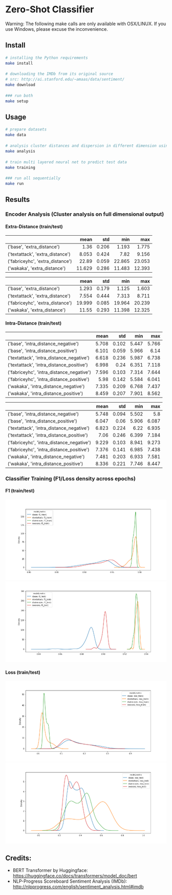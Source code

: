 # Zero-Shot Classifier

Warning: The following make calls are only available with OSX/LINUX. If you use Windows, please excuse the
inconvenience.

## Install

```bash
# installing the Python requirements
make install

# downloading the IMDb from its original source
# src: http://ai.stanford.edu/~amaas/data/sentiment/
make download

### run both
make setup
```

## Usage

```bash
# prepare datasets
make data

# analysis cluster distances and dispersion in different dimension using manifold reduction
make analysis

# train multi layered neural net to predict test data
make training

### run all sequentially
make run
```

## Results

### Encoder Analysis (Cluster analysis on full dimensional output)

#### Extra-Distance (train/test)

|                                  |   mean |   std |    min |    max |
|:---------------------------------|-------:|------:|-------:|-------:|
| ('base', 'extra_distance')       |   1.36 | 0.206 |  1.193 |  1.775 |
| ('textattack', 'extra_distance') |  8.053 | 0.424 |   7.82 |  9.156 |
| ('fabriceyhc', 'extra_distance') |  22.89 | 0.059 | 22.865 | 23.053 |
| ('wakaka', 'extra_distance')     | 11.629 | 0.286 | 11.483 | 12.393 |

|                                  |   mean |   std |    min |    max |
|:---------------------------------|-------:|------:|-------:|-------:|
| ('base', 'extra_distance')       |  1.293 | 0.179 |  1.125 |  1.603 |
| ('textattack', 'extra_distance') |  7.554 | 0.444 |  7.313 |  8.711 |
| ('fabriceyhc', 'extra_distance') | 19.999 | 0.085 | 19.964 | 20.239 |
| ('wakaka', 'extra_distance')     |  11.55 | 0.293 | 11.398 | 12.325 |


#### Intra-Distance (train/test)

|                                           |  mean |   std |   min |   max |
|:------------------------------------------|------:|------:|------:|------:|
| ('base', 'intra_distance_negative')       | 5.708 | 0.102 | 5.447 | 5.766 |
| ('base', 'intra_distance_positive')       | 6.101 | 0.059 | 5.966 |  6.14 |
| ('textattack', 'intra_distance_negative') | 6.618 | 0.236 | 5.987 | 6.738 |
| ('textattack', 'intra_distance_positive') | 6.998 |  0.24 | 6.351 | 7.118 |
| ('fabriceyhc', 'intra_distance_negative') | 7.596 | 0.103 | 7.314 | 7.644 |
| ('fabriceyhc', 'intra_distance_positive') |  5.98 | 0.142 | 5.584 | 6.041 |
| ('wakaka', 'intra_distance_negative')     | 7.335 | 0.209 | 6.768 | 7.437 |
| ('wakaka', 'intra_distance_positive')     | 8.459 | 0.207 | 7.901 | 8.562 |

|                                           |  mean |   std |   min |   max |
|:------------------------------------------|------:|------:|------:|------:|
| ('base', 'intra_distance_negative')       | 5.748 | 0.094 | 5.502 | 5.8   |
| ('base', 'intra_distance_positive')       | 6.047 |  0.06 | 5.906 | 6.087 |
| ('textattack', 'intra_distance_negative') | 6.823 | 0.224 | 6.22  | 6.935 |
| ('textattack', 'intra_distance_positive') |  7.06 | 0.246 | 6.399 | 7.184 |
| ('fabriceyhc', 'intra_distance_negative') | 9.229 | 0.103 | 8.941 | 9.273 |
| ('fabriceyhc', 'intra_distance_positive') | 7.376 | 0.141 | 6.985 | 7.438 |
| ('wakaka', 'intra_distance_negative')     | 7.481 | 0.203 | 6.933 | 7.581 |
| ('wakaka', 'intra_distance_positive')     | 8.336 | 0.221 | 7.746 | 8.447 |

### Classifier Training (F1/Loss density across epochs)

#### F1 (train/test)
![F1 Density on Train](results/training/f1.train.density.png?raw=true "F1 Density on Train")
![F1 Density on Test](results/training/f1.test.density.png?raw=true "F1 Density on Test")

#### Loss (train/test)
![Loss Density on Train](results/training/loss.train.density.png?raw=true "Loss Density on Train")
![Loss Density on Test](results/training/loss.test.density.png?raw=true "Loss Density on Test")


## Credits:

* BERT Transformer by Huggingface: <https://huggingface.co/docs/transformers/model_doc/bert>
* NLP-Progress Scoreboard Sentiment Analysis (IMDb): <http://nlpprogress.com/english/sentiment_analysis.html#imdb>
